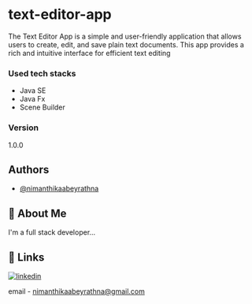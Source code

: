 
# text-editor-app

The Text Editor App is a simple and user-friendly application that allows users to create, edit, and save plain text documents. This app provides a rich and intuitive interface for efficient text editing

### Used tech stacks
* Java SE
* Java Fx
* Scene Builder

### Version
1.0.0
## Authors

- [@nimanthikaabeyrathna](https://github.com/NimanthikaAbeyrathna/)


## 🚀 About Me
I'm a full stack developer...


## 🔗 Links

[![linkedin](https://img.shields.io/badge/linkedin-0A66C2?style=for-the-badge&logo=linkedin&logoColor=white)](https://www.linkedin.com/in/nimanthika-abeyrathna-b27b48184/)

email - nimanthikaabeyrathna@gmail.com

